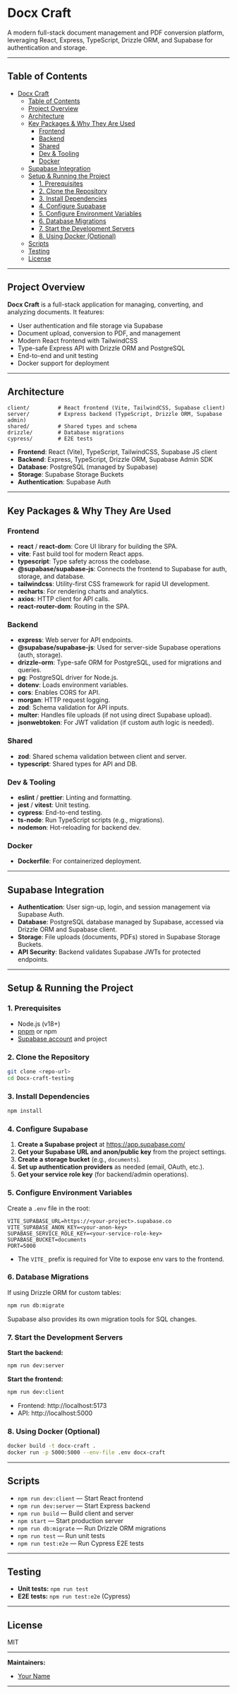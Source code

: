 # Docx Craft

A modern full-stack document management and PDF conversion platform, leveraging React, Express, TypeScript, Drizzle ORM, and Supabase for authentication and storage.

---

## Table of Contents

- [Docx Craft](#docx-craft)
  - [Table of Contents](#table-of-contents)
  - [Project Overview](#project-overview)
  - [Architecture](#architecture)
  - [Key Packages \& Why They Are Used](#key-packages--why-they-are-used)
    - [Frontend](#frontend)
    - [Backend](#backend)
    - [Shared](#shared)
    - [Dev \& Tooling](#dev--tooling)
    - [Docker](#docker)
  - [Supabase Integration](#supabase-integration)
  - [Setup \& Running the Project](#setup--running-the-project)
    - [1. Prerequisites](#1-prerequisites)
    - [2. Clone the Repository](#2-clone-the-repository)
    - [3. Install Dependencies](#3-install-dependencies)
    - [4. Configure Supabase](#4-configure-supabase)
    - [5. Configure Environment Variables](#5-configure-environment-variables)
    - [6. Database Migrations](#6-database-migrations)
    - [7. Start the Development Servers](#7-start-the-development-servers)
    - [8. Using Docker (Optional)](#8-using-docker-optional)
  - [Scripts](#scripts)
  - [Testing](#testing)
  - [License](#license)

---

## Project Overview

**Docx Craft** is a full-stack application for managing, converting, and analyzing documents. It features:

- User authentication and file storage via Supabase
- Document upload, conversion to PDF, and management
- Modern React frontend with TailwindCSS
- Type-safe Express API with Drizzle ORM and PostgreSQL
- End-to-end and unit testing
- Docker support for deployment

---

## Architecture

```
client/         # React frontend (Vite, TailwindCSS, Supabase client)
server/         # Express backend (TypeScript, Drizzle ORM, Supabase admin)
shared/         # Shared types and schema
drizzle/        # Database migrations
cypress/        # E2E tests
```

- **Frontend**: React (Vite), TypeScript, TailwindCSS, Supabase JS client
- **Backend**: Express, TypeScript, Drizzle ORM, Supabase Admin SDK
- **Database**: PostgreSQL (managed by Supabase)
- **Storage**: Supabase Storage Buckets
- **Authentication**: Supabase Auth

---

## Key Packages & Why They Are Used

### Frontend

- **react** / **react-dom**: Core UI library for building the SPA.
- **vite**: Fast build tool for modern React apps.
- **typescript**: Type safety across the codebase.
- **@supabase/supabase-js**: Connects the frontend to Supabase for auth, storage, and database.
- **tailwindcss**: Utility-first CSS framework for rapid UI development.
- **recharts**: For rendering charts and analytics.
- **axios**: HTTP client for API calls.
- **react-router-dom**: Routing in the SPA.

### Backend

- **express**: Web server for API endpoints.
- **@supabase/supabase-js**: Used for server-side Supabase operations (auth, storage).
- **drizzle-orm**: Type-safe ORM for PostgreSQL, used for migrations and queries.
- **pg**: PostgreSQL driver for Node.js.
- **dotenv**: Loads environment variables.
- **cors**: Enables CORS for API.
- **morgan**: HTTP request logging.
- **zod**: Schema validation for API inputs.
- **multer**: Handles file uploads (if not using direct Supabase upload).
- **jsonwebtoken**: For JWT validation (if custom auth logic is needed).

### Shared

- **zod**: Shared schema validation between client and server.
- **typescript**: Shared types for API and DB.

### Dev & Tooling

- **eslint** / **prettier**: Linting and formatting.
- **jest** / **vitest**: Unit testing.
- **cypress**: End-to-end testing.
- **ts-node**: Run TypeScript scripts (e.g., migrations).
- **nodemon**: Hot-reloading for backend dev.

### Docker

- **Dockerfile**: For containerized deployment.

---

## Supabase Integration

- **Authentication**: User sign-up, login, and session management via Supabase Auth.
- **Database**: PostgreSQL database managed by Supabase, accessed via Drizzle ORM and Supabase client.
- **Storage**: File uploads (documents, PDFs) stored in Supabase Storage Buckets.
- **API Security**: Backend validates Supabase JWTs for protected endpoints.

---

## Setup & Running the Project

### 1. Prerequisites

- Node.js (v18+)
- [pnpm](https://pnpm.io/) or npm
- [Supabase account](https://supabase.com/) and project

### 2. Clone the Repository

```sh
git clone <repo-url>
cd Docx-craft-testing
```

### 3. Install Dependencies

```sh
npm install
```

### 4. Configure Supabase

1. **Create a Supabase project** at https://app.supabase.com/
2. **Get your Supabase URL and anon/public key** from the project settings.
3. **Create a storage bucket** (e.g., `documents`).
4. **Set up authentication providers** as needed (email, OAuth, etc.).
5. **Get your service role key** (for backend/admin operations).

### 5. Configure Environment Variables

Create a `.env` file in the root:

```
VITE_SUPABASE_URL=https://<your-project>.supabase.co
VITE_SUPABASE_ANON_KEY=<your-anon-key>
SUPABASE_SERVICE_ROLE_KEY=<your-service-role-key>
SUPABASE_BUCKET=documents
PORT=5000
```

- The `VITE_` prefix is required for Vite to expose env vars to the frontend.

### 6. Database Migrations

If using Drizzle ORM for custom tables:

```sh
npm run db:migrate
```

Supabase also provides its own migration tools for SQL changes.

### 7. Start the Development Servers

**Start the backend:**

```sh
npm run dev:server
```

**Start the frontend:**

```sh
npm run dev:client
```

- Frontend: http://localhost:5173
- API: http://localhost:5000

### 8. Using Docker (Optional)

```sh
docker build -t docx-craft .
docker run -p 5000:5000 --env-file .env docx-craft
```

---

## Scripts

- `npm run dev:client` — Start React frontend
- `npm run dev:server` — Start Express backend
- `npm run build` — Build client and server
- `npm start` — Start production server
- `npm run db:migrate` — Run Drizzle ORM migrations
- `npm run test` — Run unit tests
- `npm run test:e2e` — Run Cypress E2E tests

---

## Testing

- **Unit tests:** `npm run test`
- **E2E tests:** `npm run test:e2e` (Cypress)

---

## License

MIT

---

**Maintainers:**  
- [Your Name](mailto:your@email.com)

---